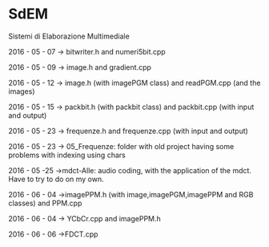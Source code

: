 # SdEM
Sistemi di Elaborazione Multimediale

2016 - 05 - 07 -> bitwriter.h and numeri5bit.cpp

2016 - 05 - 09 -> image.h and gradient.cpp

2016 - 05 - 12 -> image.h (with imagePGM class) and readPGM.cpp (and the images)

2016 - 05 - 15 -> packbit.h (with packbit class) and packbit.cpp (with input and output)

2016 - 05 - 23 -> frequenze.h and frequenze.cpp (with input and output)

2016 - 05 - 23 -> 05_Frequenze: folder with old project having some problems with indexing using chars

2016 - 05 -25 ->mdct-Alle: audio coding, with the application of the mdct. Have to try to do on my own.

2016 - 06 - 04 ->imagePPM.h (with image,imagePGM,imagePPM and RGB classes) and PPM.cpp

2016 - 06 - 04 -> YCbCr.cpp and imagePPM.h

2016 - 06 - 06 ->FDCT.cpp

